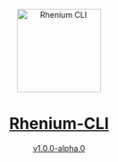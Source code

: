 <p align="center">
  <a href="https://github.com/Kurzdor/rhenium-cli" target="_blank" rel="noopener noreferrer"><img width="150" alt="Rhenium CLI" title="Rhenium CLI" src="https://github.com/Kurzdor/rhenium-cli/blob/master/media/Logo.png">
</p>

<h1 align="center">Rhenium-CLI</h1>
<center>v1.0.0-alpha.0</center>
